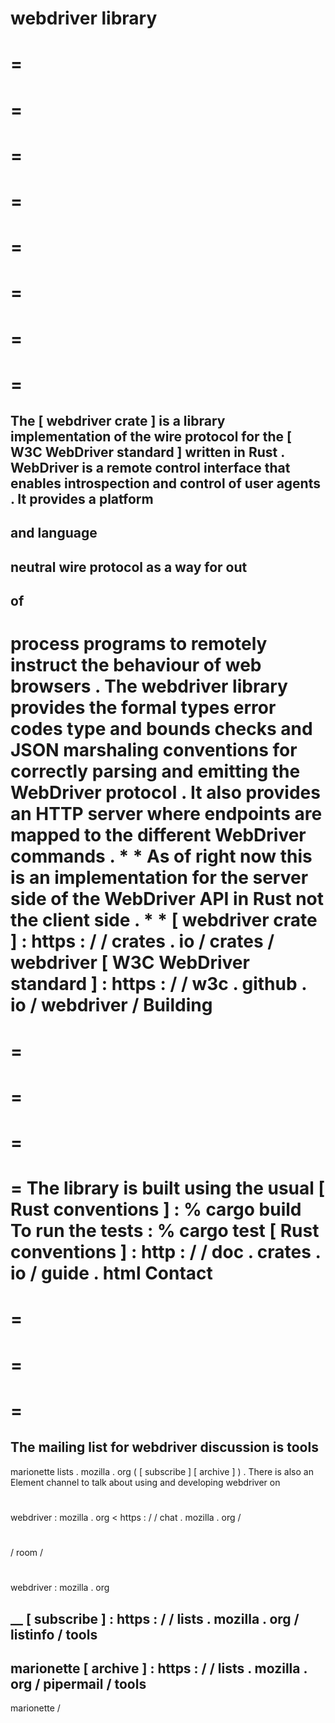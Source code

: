 webdriver
library
=
=
=
=
=
=
=
=
=
=
=
=
=
=
=
=
=
The
[
webdriver
crate
]
is
a
library
implementation
of
the
wire
protocol
for
the
[
W3C
WebDriver
standard
]
written
in
Rust
.
WebDriver
is
a
remote
control
interface
that
enables
introspection
and
control
of
user
agents
.
It
provides
a
platform
-
and
language
-
neutral
wire
protocol
as
a
way
for
out
-
of
-
process
programs
to
remotely
instruct
the
behaviour
of
web
browsers
.
The
webdriver
library
provides
the
formal
types
error
codes
type
and
bounds
checks
and
JSON
marshaling
conventions
for
correctly
parsing
and
emitting
the
WebDriver
protocol
.
It
also
provides
an
HTTP
server
where
endpoints
are
mapped
to
the
different
WebDriver
commands
.
*
*
As
of
right
now
this
is
an
implementation
for
the
server
side
of
the
WebDriver
API
in
Rust
not
the
client
side
.
*
*
[
webdriver
crate
]
:
https
:
/
/
crates
.
io
/
crates
/
webdriver
[
W3C
WebDriver
standard
]
:
https
:
/
/
w3c
.
github
.
io
/
webdriver
/
Building
=
=
=
=
=
=
=
=
The
library
is
built
using
the
usual
[
Rust
conventions
]
:
%
cargo
build
To
run
the
tests
:
%
cargo
test
[
Rust
conventions
]
:
http
:
/
/
doc
.
crates
.
io
/
guide
.
html
Contact
=
=
=
=
=
=
=
The
mailing
list
for
webdriver
discussion
is
tools
-
marionette
lists
.
mozilla
.
org
(
[
subscribe
]
[
archive
]
)
.
There
is
also
an
Element
channel
to
talk
about
using
and
developing
webdriver
on
#
webdriver
:
mozilla
.
org
<
https
:
/
/
chat
.
mozilla
.
org
/
#
/
room
/
#
webdriver
:
mozilla
.
org
>
__
[
subscribe
]
:
https
:
/
/
lists
.
mozilla
.
org
/
listinfo
/
tools
-
marionette
[
archive
]
:
https
:
/
/
lists
.
mozilla
.
org
/
pipermail
/
tools
-
marionette
/
